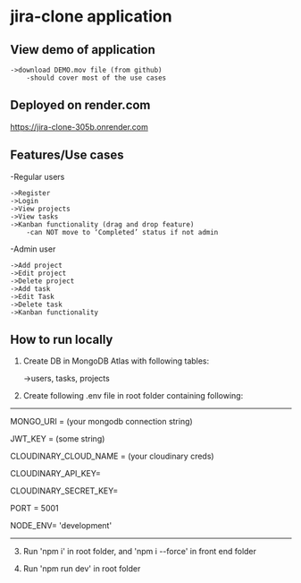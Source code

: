 # jira-clone application

## View demo of application

    ->download DEMO.mov file (from github)
        -should cover most of the use cases


## Deployed on render.com

https://jira-clone-305b.onrender.com
 

## Features/Use cases

-Regular users

	->Register    
	->Login 
	->View projects
	->View tasks
	->Kanban functionality (drag and drop feature)
		-can NOT move to ‘Completed’ status if not admin

-Admin user

	->Add project 
	->Edit project
	->Delete project 
	->Add task
	->Edit Task 
	->Delete task 
	->Kanban functionality 
	

## How to run  locally 

1. Create DB in MongoDB Atlas with following tables: 

    ->users, tasks, projects 
    
2. Create following .env file in root folder containing following:

----------------------------------------------------------------
MONGO_URI =   (your mongodb connection string)

JWT_KEY =  (some string)

CLOUDINARY_CLOUD_NAME =  (your cloudinary creds)

CLOUDINARY_API_KEY= 

CLOUDINARY_SECRET_KEY=  

PORT =  5001

NODE_ENV=  'development'

----------------------------------------------------------------

3. Run 'npm i' in root folder, and 'npm i --force' in front end folder

4. Run 'npm run dev' in root folder

